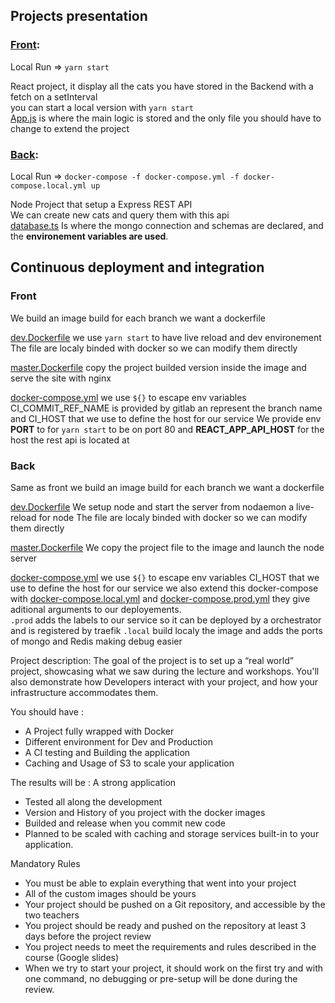 ## Projects presentation

### [Front](MyProj-Frontend):

Local Run => `yarn start`

React project, it display all the cats you have stored in the Backend with a fetch on a setInterval</br>
you can start a local version with `yarn start`</br>
[App.js](MyProj-Frontend/src/App.js) is where the main logic is stored and the only file you should have to change to extend the project

### [Back](MyProj-Backend):

Local Run => `docker-compose -f docker-compose.yml -f docker-compose.local.yml up`

Node Project that setup a Express REST API</br>
We can create new cats and query them with this api</br>
[database.ts](MyProj-Backend/src/database/database.ts) Is where the mongo connection and schemas are declared, and the **environement variables are used**.

## Continuous deployment and integration

### Front

We build an image build for each branch we want a dockerfile

[dev.Dockerfile](MyProj-Frontend/dev.Dockerfile) we use `yarn start` to have live reload and dev environement
The file are localy binded with docker so we can modify them directly

[master.Dockerfile](MyProj-Frontend/master.Dockerfile) copy the project builded version inside the image and serve the site with nginx

[docker-compose.yml](MyProj-Frontend/docker-compose.yml) we use `${}` to escape env variables CI_COMMIT_REF_NAME is provided by gitlab an represent the branch name and CI_HOST that we use to define the host for our service
We provide env **PORT** to for `yarn start` to be on port 80
and **REACT_APP_API_HOST** for the host the rest api is located at

### Back

Same as front we build an image build for each branch we want a dockerfile

[dev.Dockerfile](MyProj-Backend/dev.Dockerfile) We setup node and start the server from nodaemon a live-reload for node
The file are localy binded with docker so we can modify them directly

[master.Dockerfile](MyProj-Backend/master.Dockerfile)
We copy the project file to the image and launch the node server

[docker-compose.yml](MyProj-Backend/docker-compose.yml) we use `${}` to escape env variables CI_HOST that we use to define the host for our service
we also extend this docker-compose with [docker-compose.local.yml](MyProj-Backend/docker-compose.local.yml) and [docker-compose.prod.yml](MyProj-Backend/docker-compose.prod.yml) they give aditional arguments to our deployements.</br>
`.prod` adds the labels to our service so it can be deployed by a orchestrator and is registered by traefik
`.local` build localy the image and adds the ports of mongo and Redis making debug easier



Project description: The goal of the project is to set up a “real world” project, showcasing what we saw during the lecture and workshops.
You'll also demonstrate how Developers interact with your project, and how your infrastructure accommodates them.

You should have :
- A Project fully wrapped with Docker
- Different environment for Dev and Production
- A CI testing and Building the application
- Caching and Usage of S3 to scale your application

The results will be : 
A strong application
- Tested all along the development
- Version and History of you project with the docker images
- Builded and release when you commit new code
- Planned to be scaled with caching and storage services built-in to your application.

Mandatory Rules
- You must be able to explain everything that went into your project
- All of the custom images should be yours
- Your project should be pushed on a Git repository, and accessible by the two teachers 
- You project should be ready and pushed on the repository at least 3 days before the project review
- You project needs to meet the requirements and rules described in the course (Google slides)
- When we try to start your project, it should work on the first try and with one command, no debugging or pre-setup will be done during the review.


